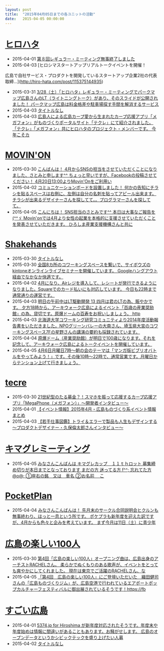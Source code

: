 ```yaml
---
layout: post
title:  "2015年04月05日までの各ユニットの活動"
date:   2015-04-05 00:00:00
---
```


# [ヒロハタ](http://hiro-hata.com/)

* 2015-04-01 [第８回レギュラー・ミーティング無事終了しました](http://hiro-hata.com/post/115161285355)
* 2015-04-03 [ヒロシマスタートアップリアルトークイベントを開催！

広島で自社サービス・プロダクトを開発しているスタートアップ企業2社の代表取締...](http://hiro-hata.com/post/115375144935)
* 2015-03-31 [3/28（土）「ヒロハタ」レギュラー・ミーティングでパークマップ広島さんのLT（ライトニングトーク）があり、そのスライドが公開されました！  パークマップ広島は料金格差や駐車場探す手間を解消するサービス](http://www.facebook.com/hirohatap/posts/801846616558802)
* 2015-04-03 [タイトルなし](http://www.facebook.com/events/1423657791264113/permalink/1423657794597446/)
* 2015-04-03 [広島人による広島カープ愛から生まれたカープ応援アプリ「メガフォン」がものづくりポータルサイト「テクレ」にて紹介されました。 「テクレ」「メガフォン」共にヒロハタのプロジェクト・メンバーです。 今年こそカ](http://www.facebook.com/hirohatap/posts/803422456401218)


# [MOVIN'ON](http://coworking-hiroshima.com/)

* 2015-03-30 [こんばんは！ 4月からSNSの担当をさせていただくことになりました、さとみと申します^^ ちょっと早いですが、Facebookの投稿させてください！  4月20日13:00よりMovin'Onをご利用い](http://www.facebook.com/movinon.hiroshima/posts/920269971327115)
* 2015-04-02 [コミュニケーションボードを設置しました！  何かの告知にチラシを貼るスペースは右側に、左側は自分の名刺を貼ってアピール出来ます。  チラシが出来るデザイナーさんを探してて。。プログラマーさんを探してて。](http://www.facebook.com/movinon.hiroshima/photos/a.741352859218828.1073741830.723399384347509/922198417800937/?type=1)
* 2015-04-05 [こんにちは！ SNS担当のさとみです^^  本日は大事なご報告を(^^ゞ Movin'onでは4月より女性の起業を本格的に支援させていただくことを発表させていただきます。 ひろしま産業支援機構さんと共に](http://www.facebook.com/movinon.hiroshima/photos/a.723999867620794.1073741829.723399384347509/924092687611510/?type=1)


# [Shakehands](http://www.shakehands.jp/)

* 2015-03-30 [タイトルなし](http://www.facebook.com/events/901557613209698/permalink/901557616543031/)
* 2015-03-30 [全国8カ所のコワーキングスペースを繋いで、サイボウズのkintoneオンラインライブセミナーを開催しています。  Googleハングアウト経由でなかなか快適です。](http://www.facebook.com/CoworkingShakeHands/posts/907275749323820)
* 2015-04-02 [4月になり、Airレジを導入して、レシートが発行できるようになりました。Squareでのカード払いにも対応しています。  今日も22時まで通常通りの運営です。](http://www.facebook.com/CoworkingShakeHands/photos/a.624867490897982.1073741830.592127770838621/908810515837010/?type=1)
* 2015-04-03 [明日の午前中はLT駆動開発 13 四月は君のLTの為、賑やかです。  夕方18時から、アーキウォーク広島によるイベント「百歳の産業奨励館」の為、貸切です。原爆ドームの百寿をお祝いしましょう。  http](http://www.facebook.com/CoworkingShakeHands/posts/909575525760509)
* 2015-04-03 [北海道大学コワーキング研究コミュニティより2014年度活動報告書をいただきました。NPOグリーンバレーの大南さん、埼玉県大宮のコワーキングスペース7Fの星野さんの講演の要約も採録されています。](http://www.facebook.com/CoworkingShakeHands/photos/a.624867490897982.1073741830.592127770838621/909456612439067/?type=1)
* 2015-04-04 [原爆ドーム（産業奨励館）が明日で100歳になります。それを記念して、アーキウォーク広島によるトークイベントを開催しています。](http://www.facebook.com/CoworkingShakeHands/photos/a.624867490897982.1073741830.592127770838621/909928329058562/?type=1)
* 2015-04-05 [4月6日月曜日7時〜朝の会のテーマは「マンガ版ビブリオバトルをやってみよう！」です。その後10時〜22時で、通常営業です。月曜日からテンション上げて行きましょう。](http://www.facebook.com/CoworkingShakeHands/posts/910564152328313)




# [tecre](http://tecre.jp/)

* 2015-03-30 [21世紀型のたる募金？！スマホを振って応援するカープ応援アプリ「MegaPhone（メガフォン）」～開発者インタビュー～](http://tecre.jp/carp-application/)
* 2015-04-01 [【イベント情報】2015年4月・広島ものづくり系イベント情報まとめ](http://tecre.jp/hiroshima-event-201504/)
* 2015-04-03 [【若手仕事図鑑】トライ＆エラーで製品も人生もデザインする～プロダクトデザイナー・久保倫太郎さんインタビュー～](http://tecre.jp/productdesigner-hiroshima/)


# [キマグレミーティング](https://www.facebook.com/kimaguremeeting)

* 2015-04-05 [みなさんこんばんは  キマグレカップ　１１ｔｈロット  募集締め切りが本日までとなっております  まだの方   迷ってる方  f^^;  忘れてた方 @o@;  ①座右の銘　又は　車名 ②お名前　  こ](http://www.facebook.com/kimaguremeeting/photos/a.518994288177142.1073741829.501348703275034/804090389667529/?type=1)


# [PocketPlan](http://pocketplan.wix.com/pocketplan)

* 2015-04-04 [みなさんこんばんは！  先月末のサークル合同説明会ヒクルンも無事終わり、ほっと一息という所です。 ポケプラも新年度を迎えた訳ですが、4月からも色々と企みを考えています。  まず今月は11日（土）に青少年](http://www.facebook.com/PocketPlan/photos/a.581734955245814.1073741829.115520338533947/817355361683771/?type=1)


# [広島の楽しい100人](https://www.facebook.com/h100parson)

* 2015-03-30 [第4回「広島の楽しい100人」オープニング曲は、広島出身のアーチストRACHELさん。 柔らかでぬくもりのある歌声が、イベントをとっても爽やかにしてくれました。 現在は東京でご活躍のRACHELさん、な](http://www.facebook.com/h100parson/posts/1565806310361175)
* 2015-04-05 [「第4回　広島の楽しい100人」にご登壇いただいた　織田健司さんの「広島ものづくりジム」が、広島空港で行われているエアポートポップカルチャーフェスティバルに御出展されているそうです！https://fb](http://www.facebook.com/h100parson/posts/1568493243425815)










# [すごい広島](http://great-h.github.io/)

* 2015-04-01 [5374.jp for Hiroshima が新年度対応されたそうです。年度末や年度始めは情報に間違いがあることもあります。お騒がせします。 広島のオープンデータというかシビックテックを盛り上げたい人募](http://www.facebook.com/great.hiroshima/posts/544949028981080)
* 2015-04-02 [タイトルなし](http://www.facebook.com/events/873937429314258/permalink/873937432647591/)
